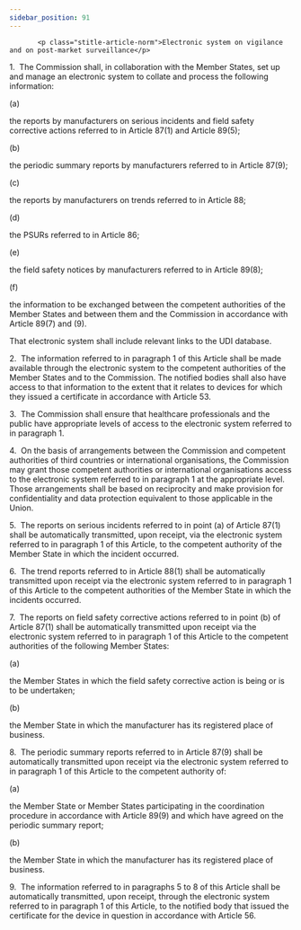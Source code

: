 ```yaml
---
sidebar_position: 91
---
```

           <p class="stitle-article-norm">Electronic system on vigilance and on post-market surveillance</p>
   <p class="norm">1.&nbsp;&nbsp;The Commission shall, in collaboration 
with the Member&nbsp;States, set up and manage an electronic system to 
collate and process the following information:</p>
   <div class="grid-container grid-list">
      <div class="list grid-list-column-1">
         <span>(a)&nbsp;</span>
      </div>
      <div class="grid-list-column-2">
         <p class="norm">the reports by manufacturers on serious 
incidents and field safety corrective actions referred to in 
Article&nbsp;87(1) and Article&nbsp;89(5);</p>
      </div>
   </div>
   <div class="grid-container grid-list">
      <div class="list grid-list-column-1">
         <span>(b)&nbsp;</span>
      </div>
      <div class="grid-list-column-2">
         <p class="norm">the periodic summary reports by manufacturers referred to in Article&nbsp;87(9);</p>
      </div>
   </div>
   <div class="grid-container grid-list">
      <div class="list grid-list-column-1">
         <span>(c)&nbsp;</span>
      </div>
      <div class="grid-list-column-2">
         <p class="norm">the reports by manufacturers on trends referred to in Article&nbsp;88;</p>
      </div>
   </div>
   <div class="grid-container grid-list">
      <div class="list grid-list-column-1">
         <span>(d)&nbsp;</span>
      </div>
      <div class="grid-list-column-2">
         <p class="norm">the PSURs referred to in Article&nbsp;86;</p>
      </div>
   </div>
   <div class="grid-container grid-list">
      <div class="list grid-list-column-1">
         <span>(e)&nbsp;</span>
      </div>
      <div class="grid-list-column-2">
         <p class="norm">the field safety notices by manufacturers referred to in Article&nbsp;89(8);</p>
      </div>
   </div>
   <div class="grid-container grid-list">
      <div class="list grid-list-column-1">
         <span>(f)&nbsp;</span>
      </div>
      <div class="grid-list-column-2">
         <p class="norm">the information to be exchanged between the 
competent authorities of the Member&nbsp;States and between them and the
 Commission in accordance with Article&nbsp;89(7) and&nbsp;(9).</p>
      </div>
   </div>
   <p class="norm">That electronic system shall include relevant links to the UDI database.</p>
   <p class="norm">2.&nbsp;&nbsp;The information referred to in 
paragraph&nbsp;1 of this Article&nbsp;shall be made available through 
the electronic system to the competent authorities of the 
Member&nbsp;States and to the Commission. The notified bodies shall also
 have access to that information to the extent that it relates to 
devices for which they issued a certificate in accordance with 
Article&nbsp;53.</p>
   <p class="norm">3.&nbsp;&nbsp;The Commission shall ensure that 
healthcare professionals and the public have appropriate levels of 
access to the electronic system referred to in paragraph&nbsp;1.</p>
   <p class="norm">4.&nbsp;&nbsp;On the basis of arrangements between 
the Commission and competent authorities of third countries or 
international organisations, the Commission may grant those competent 
authorities or international organisations access to the electronic 
system referred to in paragraph&nbsp;1 at the appropriate level. Those 
arrangements shall be based on reciprocity and make provision for 
confidentiality and data protection equivalent to those applicable in 
the Union.</p>
   <p class="norm">5.&nbsp;&nbsp;The reports on serious incidents 
referred to in point&nbsp;(a) of Article&nbsp;87(1) shall be 
automatically transmitted, upon receipt, via the electronic system 
referred to in paragraph&nbsp;1 of this Article, to the competent 
authority of the Member&nbsp;State in which the incident occurred.</p>
   <p class="norm">6.&nbsp;&nbsp;The trend reports referred to in 
Article&nbsp;88(1) shall be automatically transmitted upon receipt via 
the electronic system referred to in paragraph&nbsp;1 of this 
Article&nbsp;to the competent authorities of the Member&nbsp;State in 
which the incidents occurred.</p>
   <p class="norm">7.&nbsp;&nbsp;The reports on field safety corrective 
actions referred to in point&nbsp;(b) of Article&nbsp;87(1) shall be 
automatically transmitted upon receipt via the electronic system 
referred to in paragraph&nbsp;1 of this Article&nbsp;to the competent 
authorities of the following Member&nbsp;States:</p>
   <div class="grid-container grid-list">
      <div class="list grid-list-column-1">
         <span>(a)&nbsp;</span>
      </div>
      <div class="grid-list-column-2">
         <p class="norm">the Member&nbsp;States in which the field safety corrective action is being or is to be undertaken;</p>
      </div>
   </div>
   <div class="grid-container grid-list">
      <div class="list grid-list-column-1">
         <span>(b)&nbsp;</span>
      </div>
      <div class="grid-list-column-2">
         <p class="norm">the Member&nbsp;State in which the manufacturer has its registered place of business.</p>
      </div>
   </div>
   <p class="norm">8.&nbsp;&nbsp;The periodic summary reports referred 
to in Article&nbsp;87(9) shall be automatically transmitted upon receipt
 via the electronic system referred to in paragraph&nbsp;1 of this 
Article&nbsp;to the competent authority of:</p>
   <div class="grid-container grid-list">
      <div class="list grid-list-column-1">
         <span>(a)&nbsp;</span>
      </div>
      <div class="grid-list-column-2">
         <p class="norm">the Member&nbsp;State or Member&nbsp;States 
participating in the coordination procedure in accordance with 
Article&nbsp;89(9) and which have agreed on the periodic summary report;</p>
      </div>
   </div>
   <div class="grid-container grid-list">
      <div class="list grid-list-column-1">
         <span>(b)&nbsp;</span>
      </div>
      <div class="grid-list-column-2">
         <p class="norm">the Member&nbsp;State in which the manufacturer has its registered place of business.</p>
      </div>
   </div>
   <p class="norm">9.&nbsp;&nbsp;The information referred to in 
paragraphs 5 to 8 of this Article&nbsp;shall be automatically 
transmitted, upon receipt, through the electronic system referred to in 
paragraph&nbsp;1 of this Article, to the notified body that issued the 
certificate for the device in question in accordance with 
Article&nbsp;56.</p>
   <p>
      
      
   </p>
   